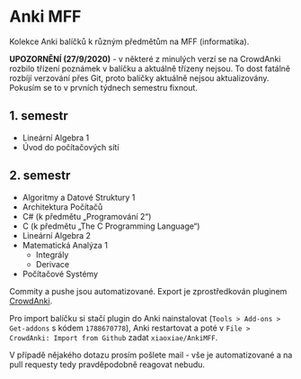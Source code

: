 # Anki MFF
Kolekce Anki balíčků k různým předmětům na MFF (informatika).

**UPOZORNĚNÍ (27/9/2020)** - v některé z minulých verzí se na CrowdAnki rozbilo třízení poznámek v balíčku a aktuálně třízeny nejsou. To dost fatálně rozbíjí verzování přes Git, proto balíčky aktuálně nejsou aktualizovány. Pokusím se to v prvních týdnech semestru fixnout.

## 1. semestr
- Lineární Algebra 1
- Úvod do počítačových sítí

## 2. semestr
- Algoritmy a Datové Struktury 1
- Architektura Počítačů
- C# (k předmětu „Programování 2“)
- C (k předmětu „The C Programming Language“)
- Lineární Algebra 2
- Matematická Analýza 1
	- Integrály
	- Derivace
- Počítačové Systémy

Commity a pushe jsou automatizované. Export je zprostředkován pluginem [CrowdAnki](https://ankiweb.net/shared/info/1788670778).

Pro import balíčku si stačí plugin do Anki nainstalovat (`Tools > Add-ons > Get-addons` s kódem `1788670778`), Anki restartovat a poté v `File > CrowdAnki: Import from Github` zadat `xiaoxiae/AnkiMFF`.

V případě nějakého dotazu prosím pošlete mail - vše je automatizované a na pull requesty tedy pravděpodobně reagovat nebudu.
